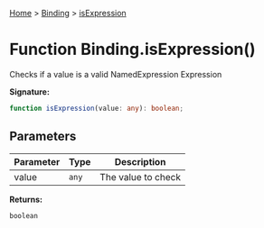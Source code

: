 [Home](../../../index.md) &gt; [Binding](../../binding.md) &gt; [isExpression](./isexpression_1.md)

# Function Binding.isExpression()

Checks if a value is a valid NamedExpression Expression

<b>Signature:</b>

```typescript
function isExpression(value: any): boolean;
```

## Parameters

|  Parameter | Type | Description |
|  --- | --- | --- |
|  value | `any` | The value to check |

<b>Returns:</b>

`boolean`

